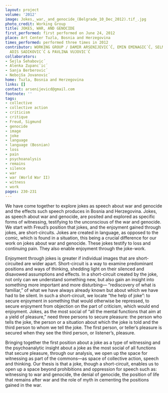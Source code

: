 ```yaml
---
layout: project
volume: '2012'
image: Jokes,_war,_and_genocide_(Belgrade_10_Dec_2012).tif_.jpg
photo_credit: Working Group
title: JOKES, WAR, AND GENOCIDE
first_performed: first performed on June 24, 2012
place: Art Center Tuzla, Bosnia and Herzegovina
times_performed: performed three times in 2012
contributor: WORKING GROUP / DAMIR ARSENIJEVIC´Ć, EMIN EMINAGIC´Ć, SELMA PUZIC´Ć,
  ADIS SADIKOVIC´Ć & PAVLINA VUJOVIC´Ć
collaborators:
- Šejla Šehabovic´
- Alenka Zupancˇic´
- Sanja Berberovic´
- Nebojša Jovanovic´
home: Tuzla, Bosnia and Herzegovina
links: []
contact: arsenijevicd@gmail.com
footnote: ''
tags:
- collective
- collective action
- criticism
- critique
- Freud, Sigmund
- genocide
- image
- joke
- language
- language (Bosnian)
- loss
- pain
- psychoanalysis
- remains
- silence
- war
- war (World War II)
- witness
- work
pages: 230-231
---
```


We have come together to explore jokes as speech about war and genocide and the effects such speech produces in Bosnia and Herzegovina. Jokes, as speech about war and genocide, are posited and explored as specific forms of witnessing, testifying to the unconscious of the war and genocide. We start with Freud’s position that jokes, and the enjoyment gained through jokes, are short-circuits. Jokes are created in language, as opposed to the comic, which is found in a situation, this being a crucial difference for our work on jokes about war and genocide. These jokes testify to loss and continuing pain. They also enable enjoyment through the joke-work.

Enjoyment through jokes is greater if individual images that are short-circuited are wider apart. Short-circuit is a way to examine predominant positions and ways of thinking, shedding light on their silenced and disavowed assumptions and effects. In a short-circuit created by the joke, not only can we understand something new, but also gain an insight into something more important and more disturbing— “rediscovery of what is familiar,” of what we have always already known but about which we have had to be silent. In such a short-circuit, we locate “the help of joke”: to secure enjoyment in something that would otherwise be repressed, to secure enjoyment from objection on the part of criticism, which would end enjoyment. Jokes, as the most social of “all the mental functions that aim at a yield of pleasure,” need three persons to secure pleasure: the person who tells the joke, the person or a situation about which the joke is told and the third person to whom we tell the joke. The first person, or teller’s pleasure is secured when they see the third person, or listener’s, pleasure.

Bringing together the first position about a joke as a type of witnessing and the psychoanalytic insight about a joke as the most social of all functions that secure pleasure, through our analysis, we open up the space for witnessing as part of the commons—as space of collective action, speech and thinking. Our thesis is that a joke, though a short-circuit, enables us to open up a space beyond prohibitions and oppression for speech such as: witnessing to war and genocide, the denial of genocide, the position of life that remains after war and the role of myth in cementing the positions gained in the war.
